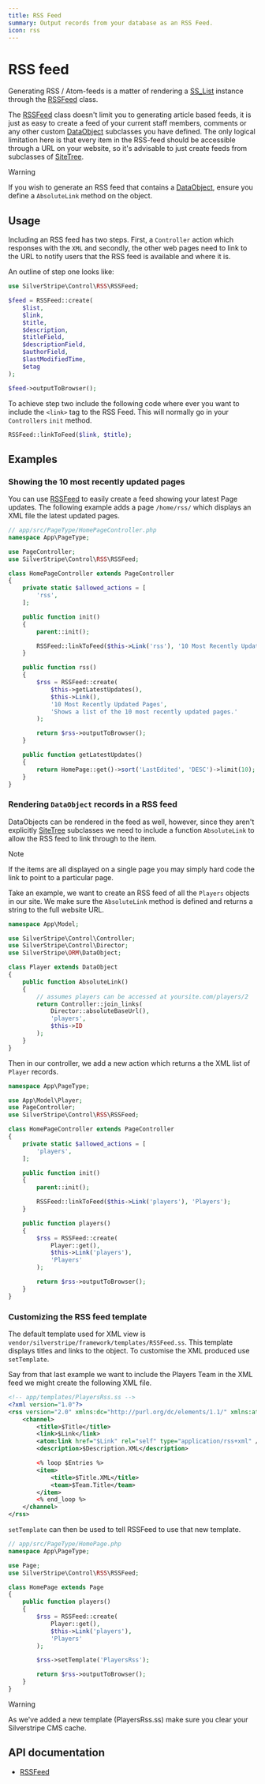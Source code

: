 ```yaml
---
title: RSS Feed
summary: Output records from your database as an RSS Feed.
icon: rss
---
```


# RSS feed

Generating RSS / Atom-feeds is a matter of rendering a [SS_List](api:SilverStripe\ORM\SS_List) instance through the [RSSFeed](api:SilverStripe\Control\RSS\RSSFeed) class.

The [RSSFeed](api:SilverStripe\Control\RSS\RSSFeed) class doesn't limit you to generating article based feeds, it is just as easy to create a feed of
your current staff members, comments or any other custom [DataObject](api:SilverStripe\ORM\DataObject) subclasses you have defined. The only
logical limitation here is that every item in the RSS-feed should be accessible through a URL on your website, so it's
advisable to just create feeds from subclasses of [SiteTree](api:SilverStripe\CMS\Model\SiteTree).

> [!WARNING]
> If you wish to generate an RSS feed that contains a [DataObject](api:SilverStripe\ORM\DataObject), ensure you define a `AbsoluteLink` method on
> the object.

## Usage

Including an RSS feed has two steps. First, a `Controller` action which responses with the `XML` and secondly, the other
web pages need to link to the URL to notify users that the RSS feed is available and where it is.

An outline of step one looks like:

```php
use SilverStripe\Control\RSS\RSSFeed;

$feed = RSSFeed::create(
    $list,
    $link,
    $title,
    $description,
    $titleField,
    $descriptionField,
    $authorField,
    $lastModifiedTime,
    $etag
);

$feed->outputToBrowser();
```

To achieve step two include the following code where ever you want to include the `<link>` tag to the RSS Feed. This
will normally go in your `Controllers` `init` method.

```php
RSSFeed::linkToFeed($link, $title);
```

## Examples

### Showing the 10 most recently updated pages

You can use [RSSFeed](api:SilverStripe\Control\RSS\RSSFeed) to easily create a feed showing your latest Page updates. The following example adds a page
`/home/rss/` which displays an XML file the latest updated pages.

```php
// app/src/PageType/HomePageController.php
namespace App\PageType;

use PageController;
use SilverStripe\Control\RSS\RSSFeed;

class HomePageController extends PageController
{
    private static $allowed_actions = [
        'rss',
    ];

    public function init()
    {
        parent::init();

        RSSFeed::linkToFeed($this->Link('rss'), '10 Most Recently Updated Pages');
    }

    public function rss()
    {
        $rss = RSSFeed::create(
            $this->getLatestUpdates(),
            $this->Link(),
            '10 Most Recently Updated Pages',
            'Shows a list of the 10 most recently updated pages.'
        );

        return $rss->outputToBrowser();
    }

    public function getLatestUpdates()
    {
        return HomePage::get()->sort('LastEdited', 'DESC')->limit(10);
    }
}
```

### Rendering `DataObject` records in a RSS feed

DataObjects can be rendered in the feed as well, however, since they aren't explicitly [SiteTree](api:SilverStripe\CMS\Model\SiteTree) subclasses we
need to include a function `AbsoluteLink` to allow the RSS feed to link through to the item.

> [!NOTE]
> If the items are all displayed on a single page you may simply hard code the link to point to a particular page.

Take an example, we want to create an RSS feed of all the `Players` objects in our site. We make sure the `AbsoluteLink`
method is defined and returns a string to the full website URL.

```php
namespace App\Model;

use SilverStripe\Control\Controller;
use SilverStripe\Control\Director;
use SilverStripe\ORM\DataObject;

class Player extends DataObject
{
    public function AbsoluteLink()
    {
        // assumes players can be accessed at yoursite.com/players/2
        return Controller::join_links(
            Director::absoluteBaseUrl(),
            'players',
            $this->ID
        );
    }
}
```

Then in our controller, we add a new action which returns a the XML list of `Player` records.

```php
namespace App\PageType;

use App\Model\Player;
use PageController;
use SilverStripe\Control\RSS\RSSFeed;

class HomePageController extends PageController
{
    private static $allowed_actions = [
        'players',
    ];

    public function init()
    {
        parent::init();

        RSSFeed::linkToFeed($this->Link('players'), 'Players');
    }

    public function players()
    {
        $rss = RSSFeed::create(
            Player::get(),
            $this->Link('players'),
            'Players'
        );

        return $rss->outputToBrowser();
    }
}
```

### Customizing the RSS feed template

The default template used for XML view is `vendor/silverstripe/framework/templates/RSSFeed.ss`. This template displays titles and links to
the object. To customise the XML produced use `setTemplate`.

Say from that last example we want to include the Players Team in the XML feed we might create the following XML file.

```xml
<!-- app/templates/PlayersRss.ss -->
<?xml version="1.0"?>
<rss version="2.0" xmlns:dc="http://purl.org/dc/elements/1.1/" xmlns:atom="http://www.w3.org/2005/Atom">
    <channel>
        <title>$Title</title>
        <link>$Link</link>
        <atom:link href="$Link" rel="self" type="application/rss+xml" />
        <description>$Description.XML</description>

        <% loop $Entries %>
        <item>
            <title>$Title.XML</title>
            <team>$Team.Title</team>
        </item>
        <% end_loop %>
    </channel>
</rss>
```

`setTemplate` can then be used to tell RSSFeed to use that new template.

```php
// app/src/PageType/HomePage.php
namespace App\PageType;

use Page;
use SilverStripe\Control\RSS\RSSFeed;

class HomePage extends Page
{
    public function players()
    {
        $rss = RSSFeed::create(
            Player::get(),
            $this->Link('players'),
            'Players'
        );

        $rss->setTemplate('PlayersRss');

        return $rss->outputToBrowser();
    }
}
```

> [!WARNING]
> As we've added a new template (PlayersRss.ss) make sure you clear your Silverstripe CMS cache.

## API documentation

- [RSSFeed](api:SilverStripe\Control\RSS\RSSFeed)
